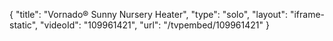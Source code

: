 {
    "title": "Vornado&reg; Sunny Nursery Heater",
    "type": "solo",
    "layout": "iframe-static",
    "videoId": "109961421",
    "url": "\/tvpembed\/109961421"
}